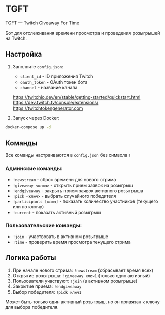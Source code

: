 # TGFT
TGFT — Twitch Giveaway For Time

Бот для отслеживания времени просмотра и проведения розыгрышей на Twitch.

## Настройка

1. Заполните `config.json`:
   - `client_id` - ID приложения Twitch
   - `oauth_token` - OAuth токен бота
   - `channel` - название канала

   https://twitchio.dev/en/stable/getting-started/quickstart.html
   https://dev.twitch.tv/console/extensions/
   https://twitchtokengenerator.com

2. Запуск через Docker:
```bash
docker-compose up -d
```

## Команды

Все команды настраиваются в `config.json` без символа `!`

### Админские команды:
- `!newstream` - сброс времени для нового стрима
- `!giveaway <ключ>` - открыть прием заявок на розыгрыш
- `!endgiveaway` - закрыть прием заявок активного розыгрыша
- `!pick <ключ>` - выбрать случайного победителя
- `!participants [ключ]` - показать количество участников (текущего или по ключу)
- `!current` - показать активный розыгрыш

### Пользовательские команды:
- `!join` - участвовать в активном розыгрыше
- `!time` - проверить время просмотра текущего стрима

## Логика работы

1. При начале нового стрима: `!newstream` (сбрасывает время всех)
2. Открытие розыгрыша: `!giveaway ключ1` (только один активный)
3. Пользователи участвуют: `!join` (в активном розыгрыше)
4. Закрытие приема: `!endgiveaway`
5. Выбор победителя: `!pick ключ1`

Может быть только один активный розыгрыш, но он привязан к ключу для выбора победителя.
